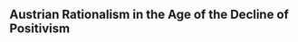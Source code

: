 ## Austrian Rationalism in the Age of the Decline of Positivism

[^0]: Reprinted from volume 17 of *Austrian Economics: Perspectives on the Past and Prospects for the Future*, edited by Richard M. Ebeling (Hillsdale, Mich.: Hillsdale College Press, 1991).